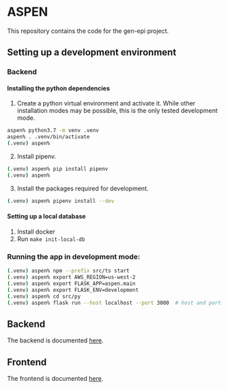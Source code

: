 # ASPEN

This repository contains the code for the gen-epi project.

## Setting up a development environment

### Backend

#### Installing the python dependencies

1. Create a python virtual environment and activate it.  While other installation modes may be possible, this is the only tested development mode.
```bash
aspen% python3.7 -m venv .venv
aspen% . .venv/bin/activate
(.venv) aspen%
```
2. Install pipenv.
```bash
(.venv) aspen% pip install pipenv
(.venv) aspen% 
```
3. Install the packages required for development.
```bash
(.venv) aspen% pipenv install --dev
```

#### Setting up a local database

1. Install docker
1. Run `make init-local-db`

### Running the app in development mode:

```bash
(.venv) aspen% npm --prefix src/ts start
(.venv) aspen% export AWS_REGION=us-west-2
(.venv) aspen% export FLASK_APP=aspen.main
(.venv) aspen% export FLASK_ENV=development
(.venv) aspen% cd src/py
(.venv) aspen% flask run --host localhost --port 3000  # host and port needed for auth0
```

## Backend

The backend is documented [here](docs/backend/).


## Frontend

The frontend is documented [here](docs/frontend/).
